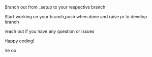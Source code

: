 Branch out from  _setup to your respective branch

Start working on your branch,push when done and raise pr to develop branch

reach out if you have any question or issues 

Happy coding!

Ire oo